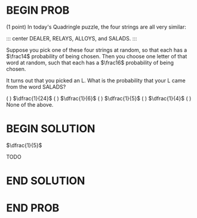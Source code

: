 # BEGIN PROB

(1 point) In today's Quadringle puzzle, the four strings are all very
similar:

::: center
DEALER, RELAYS, ALLOYS, and SALADS.
:::

Suppose you pick one of these four strings at random, so that each has a
$\frac14$ probability of being chosen. Then you choose one letter of
that word at random, such that each has a $\frac16$ probability of being
chosen.

It turns out that you picked an L. What is the probability that your L
came from the word SALADS?

( ) $\dfrac{1}{24}$
( ) $\dfrac{1}{6}$
( ) $\dfrac{1}{5}$
( ) $\dfrac{1}{4}$
( ) None of the above.

# BEGIN SOLUTION

$\dfrac{1}{5}$

TODO

# END SOLUTION

# END PROB